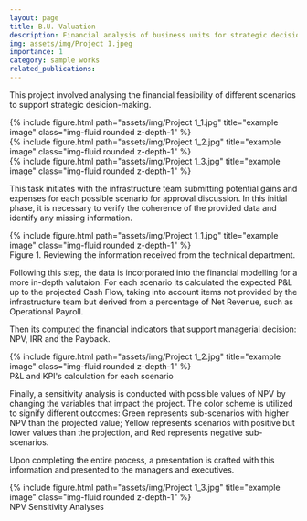 ```yaml
---
layout: page
title: B.U. Valuation
description: Financial analysis of business units for strategic decision.
img: assets/img/Project 1.jpeg
importance: 1
category: sample works
related_publications: 
---
```


This project involved analysing the financial feasibility of different scenarios to support strategic desicion-making.

<div class="row">
    <div class="col-sm mt-3 mt-md-0">
        {% include figure.html path="assets/img/Project 1_1.jpg" title="example image" class="img-fluid rounded z-depth-1" %}
    </div>
    <div class="col-sm mt-3 mt-md-0">
        {% include figure.html path="assets/img/Project 1_2.jpg" title="example image" class="img-fluid rounded z-depth-1" %}
    </div>
    <div class="col-sm mt-3 mt-md-0">
        {% include figure.html path="assets/img/Project 1_3.jpg" title="example image" class="img-fluid rounded z-depth-1" %}
    </div>
</div>

This task initiates with the infrastructure team submitting potential gains and expenses for each possible scenario for approval discussion. In this initial phase, it is necessary to verify the coherence of the provided data and identify any missing information.

<div class="row">
    <div class="col-sm mt-3 mt-md-0">
        {% include figure.html path="assets/img/Project 1_1.jpg" title="example image" class="img-fluid rounded z-depth-1" %}
    </div>
</div>

<div class="caption">
    Figure 1. Reviewing the information received from the technical department.
</div>

Following this step, the data is incorporated into the financial modelling for a more in-depth valutaion. For each scenario its calculated the expected P&L up to the projected Cash Flow, taking into account items not provided by the infrastructure team but derived from a percentage of Net Revenue, such as Operational Payroll.

Then its computed the financial indicators that support managerial decision: NPV, IRR and the Payback.

<div class="row">
    <div class="col-sm mt-3 mt-md-0">
        {% include figure.html path="assets/img/Project 1_2.jpg" title="example image" class="img-fluid rounded z-depth-1" %}
    </div>
</div>
<div class="caption">
    P&L and KPI's calculation for each scenario
</div>


Finally, a sensitivity analysis is conducted with possible values of NPV by changing the variables that impact the project. The color scheme is utilized to signify different outcomes: Green represents sub-scenarios with higher NPV than the projected value; Yellow represents scenarios with positive but lower values than the projection, and Red represents negative sub-scenarios.

Upon completing the entire process, a presentation is crafted with this information and presented to the managers and executives.

<div class="row">
    <div class="col-sm mt-3 mt-md-0">
        {% include figure.html path="assets/img/Project 1_3.jpg" title="example image" class="img-fluid rounded z-depth-1" %}
    </div>
</div>
<div class="caption">
    NPV Sensitivity Analyses
</div>



